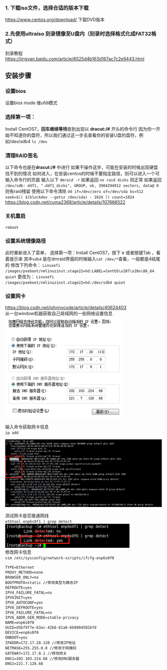 ### 1. 下载iso文件，选择合适的版本下载
https://www.centos.org/download/
下载DVD版本
### 2.先使用ultraiso 刻录镜像至U盘内（刻录时选择格式化成FAT32格式）
刻录教程 https://jingyan.baidu.com/article/6525d4b163d167ac7c2e9443.html
## 安装步骤
### 设置bios
设置bios mode 维ufdi模式
### 选择第一项：
Install CentOS7，**回车继续等待**直到出现以 **dracut:/#** 开头的命令行
因为你一开始不知道你的盘符，所以我们通过这一步去查看你的安装U盘的盘符，例如/dev/sdb4
`ls /dev`
### 清理RAID签名
以下命令也是在**dracut:/#** 中进行
如果不操作这步，可能在安装的时候出现硬盘找不到的情况
如何进入，在安装centos的时候不要指定路径，则可以进入一个可输入命令行的页面
输入以下
`dmraid -r`
如果返回
`no raid disks`
则正常
如果返回
`/dev/sdb: ddf1, ".ddf1_disks", GROUP, ok, 3904294912 sectors, data@ 0`
则有raid残留
使用以下命令清除
`dd if=/dev/zero of=/dev/sda bs=512 seek=$(( $(blockdev --getsz /dev/sda) - 1024 )) count=1024`
https://blog.csdn.net/cuma2369/article/details/107666522

### 关机重启
`reboot`
### 设置系统镜像路径
此时重新进入了菜单，
选择第一项：Install CentOS7，按下 e 或者按键Tab ，看着提示来
其中`sdb4` 是在dmraid界面的时候输入`cat /dev/*`查看，一般都是4结尾的
修改下列命令：
`Linuxefi /images/pxeboot/vmlinuzinst.stage22=hd:LABEL=CentOS\x207\x20x\86_64 quiet`
更改为：
`Linuxefi /images/pxeboot/vmlinuzinst.stage22=hd:/dev/sdb4 quiet`

### 设置网卡
https://blog.csdn.net/johnnycode/article/details/40624403 <br>
从一台window机器获取自己局域网的一些网络设置信息<br>
![7.png](images/7.png)<br>

输入命令获取网卡信息<br>
`ip add`

![img.png](images/8.png)

测试网卡是否接通网线<br>
`ethtool enp6s0f1 | grep detect`
![img.png](images/9.png)<br>
修改网卡信息<br>
`vim /etc/sysconfig/network-scripts/ifcfg-enp6s0f0`
```
TYPE=Ethernet
PROXY_METHOD=none
BROWSER_ONLY=no
BOOTPROTO=static //修改类型为静态IP
DEFROUTE=yes
IPV4_FAILURE_FATAL=no
IPV6INIT=yes
IPV6_AUTOCONF=yes
IPV6_DEFROUTE=yes
IPV6_FAILURE_FATAL=no
IPV6_ADDR_GEN_MODE=stable-privacy
NAME=enp6s0f0
UUID=d5bf9f7e-63ac-42b6-81a6-6b0904502bfd
DEVICE=enp6s0f0
ONBOOT=yes
IPADDR=172.17.20.120 //修改IP地址
NETMASK=255.255.0.0 //修改子网掩码
GATEWAY=172.17.0.1 //修改网关
DNS1=202.103.224.68 //修改DNS服务器
DNS2=221.7.128.68
```
